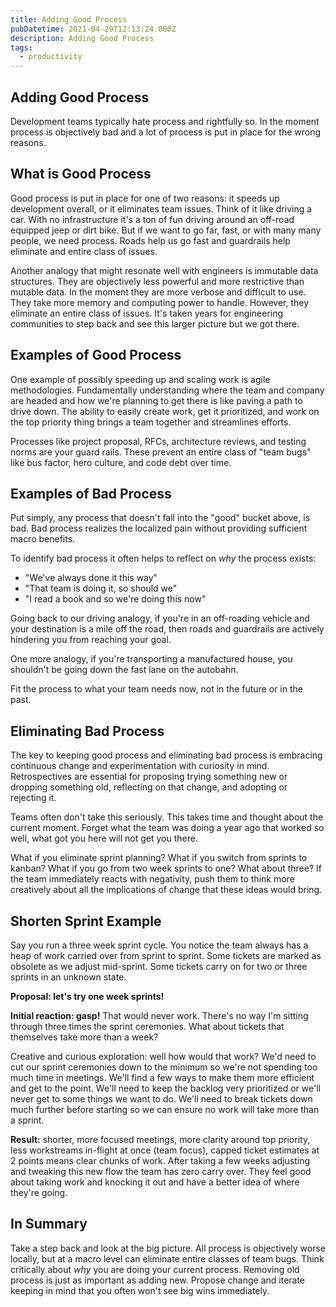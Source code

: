 ```yaml
---
title: Adding Good Process
pubDatetime: 2021-04-29T12:13:24.000Z
description: Adding Good Process
tags:
  - productivity
---
```


## Adding Good Process

Development teams typically hate process and rightfully so. In the moment process is objectively bad and a lot of process is put in place for the wrong reasons.

## What is Good Process

Good process is put in place for one of two reasons: it speeds up development overall, or it eliminates team issues. Think of it like driving a car. With no infrastructure it's a ton of fun driving around an off-road equipped jeep or dirt bike. But if we want to go far, fast, or with many many people, we need process. Roads help us go fast and guardrails help eliminate and entire class of issues.

Another analogy that might resonate well with engineers is immutable data structures. They are objectively less powerful and more restrictive than mutable data. In the moment they are more verbose and difficult to use. They take more memory and computing power to handle. However, they eliminate an entire class of issues. It's taken years for engineering communities to step back and see this larger picture but we got there.

## Examples of Good Process

One example of possibly speeding up and scaling work is agile methodologies. Fundamentally understanding where the team and company are headed and how we're planning to get there is like paving a path to drive down. The ability to easily create work, get it prioritized, and work on the top priority thing brings a team together and streamlines efforts.

Processes like project proposal, RFCs, architecture reviews, and testing norms are your guard rails. These prevent an entire class of "team bugs" like bus factor, hero culture, and code debt over time.

## Examples of Bad Process

Put simply, any process that doesn't fall into the "good" bucket above, is bad. Bad process realizes the localized pain without providing sufficient macro benefits.

To identify bad process it often helps to reflect on _why_ the process exists:

- "We've always done it this way"
- "That team is doing it, so should we"
- "I read a book and so we're doing this now"

Going back to our driving analogy, if you're in an off-roading vehicle and your destination is a mile off the road, then roads and guardrails are actively hindering you from reaching your goal.

One more analogy, if you're transporting a manufactured house, you shouldn't be going down the fast lane on the autobahn.

Fit the process to what your team needs now, not in the future or in the past.

## Eliminating Bad Process

The key to keeping good process and eliminating bad process is embracing continuous change and experimentation with curiosity in mind. Retrospectives are essential for proposing trying something new or dropping something old, reflecting on that change, and adopting or rejecting it.

Teams often don't take this seriously. This takes time and thought about the current moment. Forget what the team was doing a year ago that worked so well, what got you here will not get you there.

What if you eliminate sprint planning? What if you switch from sprints to kanban? What if you go from two week sprints to one? What about three? If the team immediately reacts with negativity, push them to think more creatively about all the implications of change that these ideas would bring.

## Shorten Sprint Example

Say you run a three week sprint cycle. You notice the team always has a heap of work carried over from sprint to sprint. Some tickets are marked as obsolete as we adjust mid-sprint. Some tickets carry on for two or three sprints in an unknown state.

**Proposal: let's try one week sprints!**

**Initial reaction: gasp!** That would never work. There's no way I'm sitting through three times the sprint ceremonies. What about tickets that themselves take more than a week?

Creative and curious exploration: well how would that work? We'd need to cut our sprint ceremonies down to the minimum so we're not spending too much time in meetings. We'll find a few ways to make them more efficient and get to the point. We'll need to keep the backlog very prioritized or we'll never get to some things we want to do. We'll need to break tickets down much further before starting so we can ensure no work will take more than a sprint.

**Result:** shorter, more focused meetings, more clarity around top priority, less workstreams in-flight at once (team focus), capped ticket estimates at 2 points means clear chunks of work. After taking a few weeks adjusting and tweaking this new flow the team has zero carry over. They feel good about taking work and knocking it out and have a better idea of where they're going.

## In Summary

Take a step back and look at the big picture. All process is objectively worse locally, but at a macro level can eliminate entire classes of team bugs. Think critically about _why_ you are doing your current process. Removing old process is just as important as adding new. Propose change and iterate keeping in mind that you often won't see big wins immediately.
